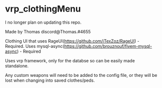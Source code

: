 # vrp_clothingMenu

I no longer plan on updating this repo.

Made by Thomas discord@Thomas.#4655

Clothing UI that uses RageUI(https://github.com/iTexZoz/RageUI) - Required.
Uses mysql-async(https://github.com/brouznouf/fivem-mysql-async) - Required

Uses vrp framework, only for the databse so can be easily made standalone.
 
Any custom weapons will need to be added to the config file, or they will be lost when changing into saved clothes/peds.
